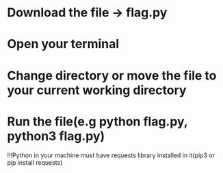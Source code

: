 # Download the file -> flag.py
# Open your terminal
# Change directory or move the file to your current working directory
# Run the file(e.g python flag.py, python3 flag.py)
!!!Python in your machine must have requests library installed in it(pip3 or pip install requests)
